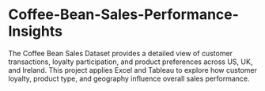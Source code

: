 # Coffee-Bean-Sales-Performance-Insights
The Coffee Bean Sales Dataset provides a detailed view of customer transactions, loyalty participation, and product preferences across US, UK, and Ireland. This project applies Excel and Tableau to explore how customer loyalty, product type, and geography influence overall sales performance. 
